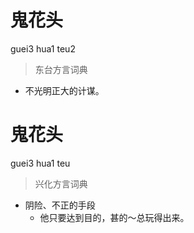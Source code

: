 # 鬼花头
guei3 hua1 teu2
> 东台方言词典
- 不光明正大的计谋。

# 鬼花头
guei3 hua1 teu
> 兴化方言词典
- 阴险、不正的手段
  - 他只要达到目的，甚的～总玩得出来。
